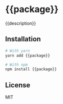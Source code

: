 # {{package}}

{{description}}

## Installation

```bash
# With yarn
yarn add {{package}}

# With npm
npm install {{package}}
```

## License

MIT
